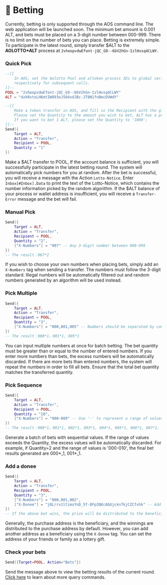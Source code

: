 # 🎲 Betting

Currently, betting is only supported through the AOS command line. The web application will be launched soon. The minimum bet amount is 0.001 ALT, and bets must be placed on a 3-digit number between 000-999. There is no limit on the number of bets you can place. Betting is extremely simple. To participate in the latest round, simply transfer $ALT to the **AOLOTTO\*ALT** process at `2vheopvdwEfont-jQC_G9--6bV2hGn-IzlHxsq4CLWY`.

### Quick Pick

```lua
--[[
	In AOS, set the Aolotto Pool and altoken process IDs to global variables POOL and ALT 
	respectively for subsequent calls.
]]--
POOL = "2vheopvdwEfont-jQC_G9--6bV2hGn-IzlHxsq4CLWY" 
ALT = "dzkRvtoLH6mtIW893eJSO4vdJBc-JT8N1fnBmcDVWdY" 

--[[
	Make a token transfer in AOS, and fill in the Recipient with the global variable POOL;
	Please set the Quantity to the amount you wish to bet, ALT has a precision of 3 decimal places, 1 means the actual bet amount is 0.001 ALT；
	If you want to bet 1 ALT, please set the Quantity to '1000';
]]--
Send({ 
	Target = ALT, 
	Action = "Transfer", 
	Recipient = POOL, 
	Quantity = "1" 
})
```

Make a $ALT transfer to POOL, If the account balance is sufficient, you will successfully participate in the latest betting round. The system will automatically pick numbers for you at random. After the bet is successful, you will receive a message with the Action `Lotto-Notice`. Enter `Inbox[#Inbox].Data` to print the text of the Lotto-Notice, which contains the number information picked by the random algorithm. If the $ALT balance of your process or wallet address is insufficient, you will receive a `Transfer-Error` message and the bet will fail.

### Manual Pick

```lua
Send({ 
	Target = ALT, 
	Action = "Transfer", 
	Recipient = POOL, 
	Quantity = "2",
	["X-Numbers"] = "007" -- Any 3-digit number between 000-999
})
-- The result：007*2
```

If you wish to choose your own numbers when placing bets, simply add an `X-Numbers` tag when sending a transfer. The numbers must follow the 3-digit standard. Illegal numbers will be automatically filtered out and random numbers generated by an algorithm will be used instead.

### Pick Multiple&#x20;

```lua
Send({ 
	Target = ALT, 
	Action = "Transfer", 
	Recipient = POOL, 
	Quantity = "3",
	["X-Numbers"] = "000,001,005" -- Numbers should be separated by commas (,)
})
-- The result：000*1，001*1, 005*1
```

You can input multiple numbers at once for batch betting. The bet quantity must be greater than or equal to the number of entered numbers. If you enter more numbers than bets, the excess numbers will be automatically discarded. If there are more bets than entered numbers, the system will repeat the numbers in order to fill all bets. Ensure that the total bet quantity matches the transferred quantity.

### Pick Sequence

```lua
Send({ 
	Target = ALT, 
	Action = "Transfer", 
	Recipient = POOL, 
	Quantity = "10",
	["X-Numbers"] = "000-009" -- Use '-' to represent a range of values；
})
-- The result：000*1，001*1, 002*1, 003*1, 004*1, 005*1, 006*1, 007*1, 008*1, 009*1   
```

Generate a batch of bets with sequential values. If the range of values exceeds the Quantity, the excess values will be automatically discarded. For example, if Quantity=2 and the range of values is '000-010', the final bet results generated are 000\*_1, 001\*_1.

### Add a donee

```lua
Send({ 
	Target = ALT, 
	Action = "Transfer", 
	Recipient = POOL, 
	Quantity = "3",
	["X-Numbers"] = "000,001,002",
	["X-Donee"] = "j0Lrrv1ltimsYnD_5f-8Fp3QKcAbUjckn7kjCZCfvhk" -- Add X-Donee tag and fill the address；
})
-- If the above bet wins, the prize will be distributed to the beneficiary, but the bet amount will be added to the buyer's information.
```

Generally, the purchase address is the beneficiary, and the winnings are distributed to the purchase address by default. However, you can add another address as a beneficiary using the `X-Donee` tag. You can set the address of your friends or family as a lottery gift.

### Check your bets

```lua
Send({Target=POOL, Action="Bets"})
```

Send the message above to view the betting results of the current round. [Click here](querying.md) to learn about more query commands.
